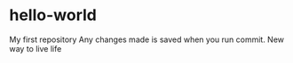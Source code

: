 # hello-world
My first repository
Any changes made is saved when you run commit.
New way to live life
